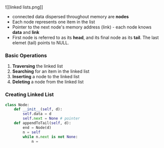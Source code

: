 ![[linked lists.png]]

* connected data dispersed throughout memory are **nodes**
* Each node represents one item in the list
* Pointer to the next node's memory address (link) - each node knows **data** and **link**
* First node is referred to as its **head**, and its final node as its **tail**. The last elemet (tail) points to NULL. 

### Basic Operations
1. **Traversing** the linked list
2. **Searching** for an item in the linked list
3. **Inserting** a node to the linked list
4. **Deleting** a node from the linked list

### Creating Linked List

```python
class Node:
	def __init__(self, d):
		self.data = d
		self.next = None # pointer
	def appendToTail(self, d):
		end = Node(d)
		n = self
		while n.next is not None:
			n =
```
